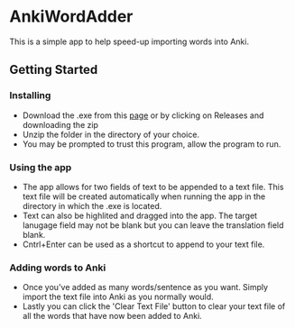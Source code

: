 # AnkiWordAdder
This is a simple app to help speed-up importing words into Anki.
## Getting Started
### Installing
* Download the .exe from this [page](https://github.com/BradenWoolley/AnkiWordAdder/blob/main/NoviReci.exe) or by clicking on Releases and downloading the zip
* Unzip the folder in the directory of your choice.
* You may be prompted to trust this program, allow the program to run.
### Using the app
* The app allows for two fields of text to be appended to a text file. This text file will be created automatically when running the app in the directory in which the .exe is located.
* Text can also be highlited and dragged into the app. The target lanugage field may not be blank but you can leave the translation field blank.
* Cntrl+Enter can be used as a shortcut to append to your text file.
### Adding words to Anki
* Once you've added as many words/sentence as you want. Simply import the text file into Anki as you normally would.
* Lastly you can click the 'Clear Text File' button to clear your text file of all the words that have now been added to Anki.
